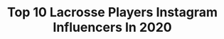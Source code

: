 ---
title: Top 10 Lacrosse Players Instagram Influencers In 2020
description: >-
  Find top lacrosse players Instagram influencers in 2020. Most popular hashtags: #pllday #bangtheboards #fastbreak #gameday.
platform: Instagram
profiles:
  - username: "laurenlea.1"
    fullname: >-
      Lauren Lea
    location: "United States"
    followers: 6815
    engagement: 1703
    commentsToLikes: 0.026657
    id: ck6u04mtjdl6k0j71m4zt81v5
    verified: false
    hashtags: "#cornersforcancer, #wpllworldwide, #wpllinengland, #ssquarantinechallenege"
  - username: "kbernlohr35"
    fullname: >-
      Kyle Bernlohr
    location: "United States"
    followers: 8829
    engagement: 1096
    commentsToLikes: 0.040773
    id: ck0twdha1f0i80i19b2v50jk4
    verified: false
    hashtags: "#happymarylandday, #shield, #playhuge, #eclipseii"
  - username: "dhanesmith92"
    fullname: >-
      dhanesmith92
    location: "United States"
    followers: 10501
    engagement: 1153
    commentsToLikes: 0.031227
    id: ck14jijjdkj0k0i1958ycbmey
    verified: true
    hashtags: "#underdog, #3moreyears, #adventurous, #gravytrain"
  - username: "rattmambo"
    fullname: >-
      Matt Rambo
    location: "United States"
    followers: 42343
    engagement: 863
    commentsToLikes: 0.008093
    id: ck0twdi1rf0lv0i19002l1hqa
    verified: true
    hashtags: "#whiskey, #redwhiteandblue, #getjiggywithit, #bigcatandchef"
  - username: "ryandrenner"
    fullname: >-
      Ryan Drenner
    location: "United States"
    followers: 15773
    engagement: 1462
    commentsToLikes: 0.007106
    id: ck5pz9aaozuhe0i1107s8vojn
    verified: false
    hashtags: "#corninggorillaglass, #fam, #gameday, #bethere"
  - username: "blazeriorden10"
    fullname: >-
      Blaze Riorden
    location: "United States"
    followers: 13405
    engagement: 1222
    commentsToLikes: 0.015494
    id: ck5cer4ldljlq0i114femslaf
    verified: false
    hashtags: "#issavibe, #pllday, #bangtheboards"
  - username: "connorkelly21"
    fullname: >-
      Connor Kelly
    location: "United States"
    followers: 18739
    engagement: 870
    commentsToLikes: 0.011086
    id: ck0ttving4htl0i19yy2h25k6
    verified: false
    hashtags: "#ourbarn, #decadechallenge, #2020, #stickuptocancer"
  - username: "simple__jake"
    fullname: >-
      Jake Froccaro
    location: "United States"
    followers: 11492
    engagement: 1211
    commentsToLikes: 0.009789
    id: ck0w4tvs80e940i19jc2kxymi
    verified: true
    hashtags: "#15, #54, #pllday, #sms"
  - username: "jsankey11"
    fullname: >-
      Joey Sankey
    location: "United States"
    followers: 17279
    engagement: 717
    commentsToLikes: 0.010943
    id: ck5cer670ljoo0i1137kglx2b
    verified: false
    hashtags: "#sayyestothemess, #sayyesstothemess, #pllday, #ama"
  - username: "willmanny1"
    fullname: >-
      Will Manny
    location: "United States"
    followers: 22906
    engagement: 659
    commentsToLikes: 0.010128
    id: ck0w4trf10dk70i198quowd9e
    verified: true
    hashtags: "#strongbrewmonday, #motivationmonday, #humpday, #earthday"
---